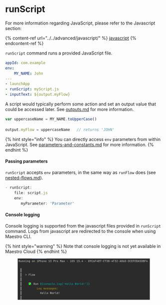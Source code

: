 # runScript

For more information regarding JavaScript, please refer to the Javascript section:

{% content-ref url="../../advanced/javascript/" %}
[javascript](../../advanced/javascript/)
{% endcontent-ref %}

`runScript` command runs a provided JavaScript file.

```yaml
appId: com.example
env:
    MY_NAME: John
---
- launchApp
- runScript: myScript.js
- inputText: ${output.myFlow}
```

A script would typically perform some action and set an output value that could be accessed later. See [outputs.md](../../advanced/javascript/outputs.md "mention") for more information.

```javascript
var uppercaseName = MY_NAME.toUpperCase()

output.myFlow = uppercaseName   // returns 'JOHN'
```

{% hint style="info" %}
You can directly access `env` parameters from within JavaScript. See [parameters-and-constants.md](../../advanced/parameters-and-constants.md "mention") for more information.
{% endhint %}

#### Passing parameters

`runScript` accepts `env` parameters, in the same way as `runFlow` does (see [nested-flows.md](../../advanced/nested-flows.md "mention")).

```javascript
- runScript:
    file: script.js
    env:
       myParameter: 'Parameter'
```

#### Console logging&#x20;

Console logging is supported from the javascript files provided in `runScript` command. Logs from javascript are redirected to the console when using Maestro CLI.&#x20;

{% hint style="warning" %}
Note that console logging is not yet available in Maestro Cloud
{% endhint %}

<figure><img src="../../.gitbook/assets/image (2).png" alt=""><figcaption></figcaption></figure>

